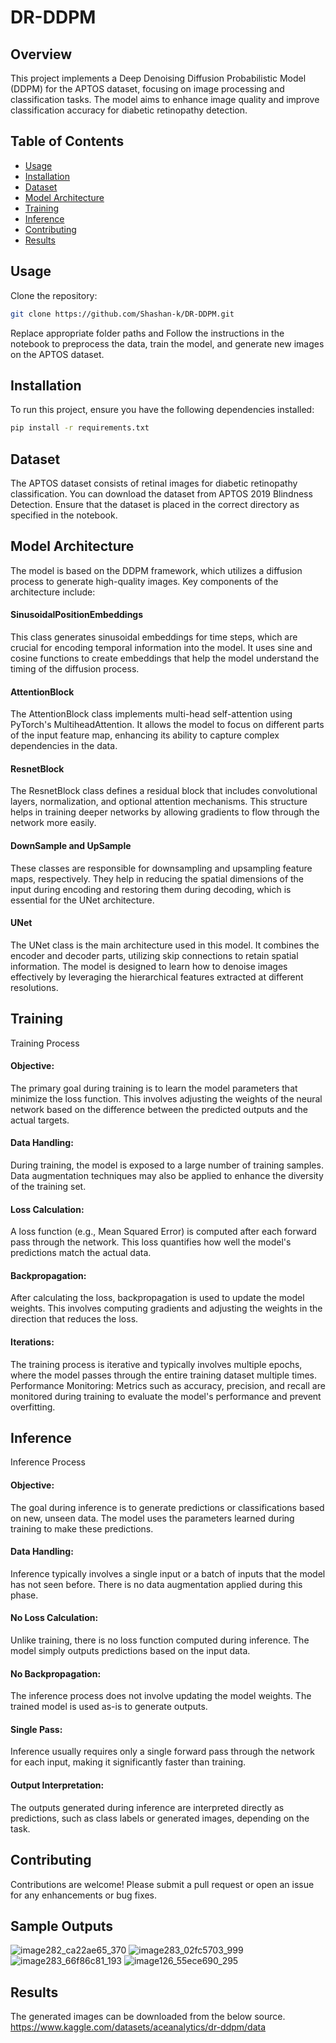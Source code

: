 # DR-DDPM


## Overview

This project implements a Deep Denoising Diffusion Probabilistic Model (DDPM) for the APTOS dataset, focusing on image processing and classification tasks. The model aims to enhance image quality and improve classification accuracy for diabetic retinopathy detection.

## Table of Contents

- [Usage](#usage)
- [Installation](#installation)
- [Dataset](#dataset)
- [Model Architecture](#model-architecture)
- [Training](#training)
- [Inference](#inference)
- [Contributing](#contributing)
- [Results](#results)


## Usage

Clone the repository:
```bash
git clone https://github.com/Shashan-k/DR-DDPM.git
```


Replace appropriate folder paths
and
Follow the instructions in the notebook to preprocess the data, train the model, and generate new images on the APTOS dataset.

## Installation

To run this project, ensure you have the following dependencies installed:

```bash
pip install -r requirements.txt
```

## Dataset
The APTOS dataset consists of retinal images for diabetic retinopathy classification. You can download the dataset from APTOS 2019 Blindness Detection.
Ensure that the dataset is placed in the correct directory as specified in the notebook.

## Model Architecture
The model is based on the DDPM framework, which utilizes a diffusion process to generate high-quality images. Key components of the architecture include:
#### SinusoidalPositionEmbeddings
This class generates sinusoidal embeddings for time steps, which are crucial for encoding temporal information into the model. It uses sine and cosine functions to create embeddings that help the model understand the timing of the diffusion process.
#### AttentionBlock
The AttentionBlock class implements multi-head self-attention using PyTorch's MultiheadAttention. It allows the model to focus on different parts of the input feature map, enhancing its ability to capture complex dependencies in the data.
#### ResnetBlock
The ResnetBlock class defines a residual block that includes convolutional layers, normalization, and optional attention mechanisms. This structure helps in training deeper networks by allowing gradients to flow through the network more easily.
#### DownSample and UpSample
These classes are responsible for downsampling and upsampling feature maps, respectively. They help in reducing the spatial dimensions of the input during encoding and restoring them during decoding, which is essential for the UNet architecture.
#### UNet
The UNet class is the main architecture used in this model. It combines the encoder and decoder parts, utilizing skip connections to retain spatial information. The model is designed to learn how to denoise images effectively by leveraging the hierarchical features extracted at different resolutions.

## Training
Training Process
#### Objective: 
The primary goal during training is to learn the model parameters that minimize the loss function. This involves adjusting the weights of the neural network based on the difference between the predicted outputs and the actual targets.
#### Data Handling: 
During training, the model is exposed to a large number of training samples. Data augmentation techniques may also be applied to enhance the diversity of the training set.
#### Loss Calculation: 
A loss function (e.g., Mean Squared Error) is computed after each forward pass through the network. This loss quantifies how well the model's predictions match the actual data.
#### Backpropagation: 
After calculating the loss, backpropagation is used to update the model weights. This involves computing gradients and adjusting the weights in the direction that reduces the loss.
#### Iterations: 
The training process is iterative and typically involves multiple epochs, where the model passes through the entire training dataset multiple times.
Performance Monitoring: Metrics such as accuracy, precision, and recall are monitored during training to evaluate the model's performance and prevent overfitting.

## Inference
Inference Process
#### Objective: 
The goal during inference is to generate predictions or classifications based on new, unseen data. The model uses the parameters learned during training to make these predictions.
#### Data Handling: 
Inference typically involves a single input or a batch of inputs that the model has not seen before. There is no data augmentation applied during this phase.
#### No Loss Calculation: 
Unlike training, there is no loss function computed during inference. The model simply outputs predictions based on the input data.
#### No Backpropagation: 
The inference process does not involve updating the model weights. The trained model is used as-is to generate outputs.
#### Single Pass: 
Inference usually requires only a single forward pass through the network for each input, making it significantly faster than training.
#### Output Interpretation: 
The outputs generated during inference are interpreted directly as predictions, such as class labels or generated images, depending on the task.

## Contributing
Contributions are welcome! Please submit a pull request or open an issue for any enhancements or bug fixes.

## Sample Outputs
![image282_ca22ae65_370](https://github.com/user-attachments/assets/ae56a6aa-25f5-4aa4-959c-4d8f1e4be7a3)
![image283_02fc5703_999](https://github.com/user-attachments/assets/122d21f1-aad9-462b-82f3-18e34582667a)
![image283_66f86c81_193](https://github.com/user-attachments/assets/76869a12-098a-4d43-b34f-af8a32e6ec5b)
![image126_55ece690_295](https://github.com/user-attachments/assets/689584b4-0e56-4ae1-944a-a3f26767fa0a)




## Results
The generated images can be downloaded from the below source.
https://www.kaggle.com/datasets/aceanalytics/dr-ddpm/data
